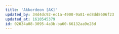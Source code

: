```yaml
---
title: 'Akkordeon [AK]'
updated_by: 34d4dc92-ec1a-4900-9a81-ed8dd8606f23
updated_at: 1610545379
id: 02034a08-3095-4a3b-ba60-66132aa9e28d
---
```

